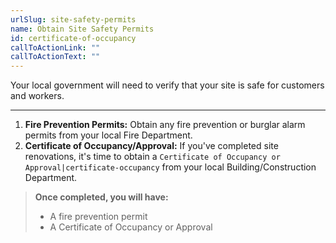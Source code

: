 ```yaml
---
urlSlug: site-safety-permits
name: Obtain Site Safety Permits
id: certificate-of-occupancy
callToActionLink: ""
callToActionText: ""
---
```


Your local government will need to verify that your site is safe for customers and workers.

---
 

1. **Fire Prevention Permits:** Obtain any fire prevention or burglar alarm permits from your local Fire Department.
2. **Certificate of Occupancy/Approval:** If you've completed site renovations, it's time to obtain a `Certificate of Occupancy or Approval|certificate-occupancy` from your local Building/Construction Department.

>**Once completed, you will have:**
>
>- A fire prevention permit
>- A Certificate of Occupancy or Approval
